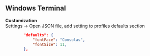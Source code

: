 ## Windows Terminal
**Customization**   
Settings -> Open JSON file, add setting to profiles defaults section  
```json
        "defaults": {
			"fontFace": "Consolas",
			"fontSize": 11,
		},
```

